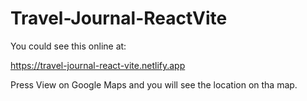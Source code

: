 # Travel-Journal-ReactVite

You could see this online at:

https://travel-journal-react-vite.netlify.app

Press View on Google Maps and you will see the location on tha map.
